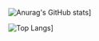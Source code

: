 ![Anurag's GitHub stats](https://github-readme-stats.vercel.app/api?username=joelkalil&show_icons=true&theme=radical)]

![Top Langs](https://github-readme-stats.vercel.app/api/top-langs/?username=anuraghazra&layout=compact)]
